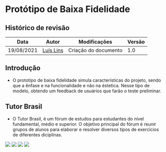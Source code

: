# Protótipo de Baixa Fidelidade

## Histórico de revisão

| Data | Autor | Modificações | Versão |
| ---- | ----- | ------------ | ------ |
| 19/08/2021 | [Luís Lins](https://github.com/luisgaboardi) | Criação do documento | 1.0 |

## Introdução

* O prototipo de baixa fidelidade simula características do projeto, sendo que a ênfase e na funcionalidade e não na éstetica. Nesse tipo de modelo, obtendo um feedback de usuários que farão o teste preliminar. 

## Tutor Brasil

* O Tutor Brasil, é um fórum de estudos para estudantes do nível fundamental, médio e superior. O objetivo principal do fórum é reunir grupos de alunos para elaborar e resolver diversos tipos de exercícios de diferentes diciplinas. 

![](home/lucas/Forum-TutorBrasil/docs/assets/low-prototype/low-prototype-01.jpeg)
![](home/lucas/Forum-TutorBrasil/docs/assets/low-prototype/low-prototype-02.jpeg)
![](home/lucas/Forum-TutorBrasil/docs/assets/low-prototype/low-prototype-03.jpeg)
![](home/lucas/Forum-TutorBrasil/docs/assets/low-prototype/low-prototype-04.jpeg)
